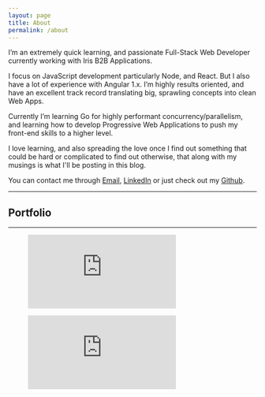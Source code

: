 ```yaml
---
layout: page
title: About
permalink: /about
---
```


I’m an extremely quick learning, and passionate Full-Stack Web Developer
currently working with Iris B2B Applications.

I focus on JavaScript development particularly Node, and React. But I also have
a lot of experience with Angular 1.x. I’m highly results oriented, and have an
excellent track record translating big, sprawling concepts into clean Web Apps.

Currently I’m learning Go for highly performant concurrency/parallelism, and
learning how to develop Progressive Web Applications to push my front-end skills
to a higher level.

I love learning, and also spreading the love once I find out something that
could be hard or complicated to find out otherwise, that along with my musings
is what I'll be posting in this blog.

You can contact me through [Email](mailto:erick.romero.dev@gmail.com),
[LinkedIn](https://www.linkedin.com/in/erick5) or just check out my
[Github](https://github.com/Zyst).

<hr />

## Portfolio

<div id="gridfolio"></div>

<script src="https://cdnjs.cloudflare.com/ajax/libs/require.js/2.2.0/require.min.js" type="text/javascript"></script>

<script src="../assets/gridfolio/index.js" type="text/javascript"></script>

<hr />

<figure>
  <embed src="https://wakatime.com/share/@Zyst/e2d5d619-93c6-4ef6-bca4-b7f6c21bea55.svg"></embed>
</figure>

<figure>
  <embed src="https://wakatime.com/share/@Zyst/627b08b1-ca2b-4a68-ba4f-3939fe0a15e5.svg"></embed>
</figure>
